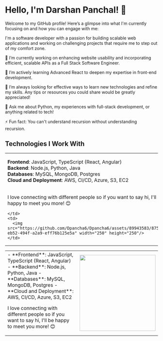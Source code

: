 # Hello, I'm Darshan Panchal! 👋

Welcome to my GitHub profile! 
Here’s a glimpse into what I'm currently focusing on and how you can engage with me:

I'm a software developer with a passion for building scalable web applications 
and working on challenging projects that require me to step out of my comfort zone. 

🔭 I’m currently working on enhancing website usability and incorporating 
efficient, scalable APIs as a Full Stack Software Engineer.

🌱 I’m actively learning Advanced React to deepen my expertise in front-end development.

🤔 I’m always looking for effective ways to learn new technologies and refine my skills. 
Any tips or resources you could share would be greatly appreciated!

💬 Ask me about Python, my experiences with full-stack development, or anything related to tech!

⚡ Fun fact: You can't understand recursion without understanding recursion.

## Technologies I Work With

<table>
  <tr>
    <td>

**Frontend**: JavaScript, TypeScript (React, Angular)<br>
**Backend**: Node.js, Python, Java<br>
**Databases**: MySQL, MongoDB, Postgres<br>
**Cloud and Deployment**: AWS, CI/CD, Azure, S3, EC2<br><br>

I love connecting with different people so if you want to say hi, I'll be happy to meet you more! 😊

    </td>
    <td>
      <img src="https://github.com/Dpancha6/Dpancha6/assets/89943583/8757bcef-eb52-494f-a2a9-eff76b125e5a" width="250" height="250"/>
    </td>
  </tr>
</table>


<table>
<tr>
<td>
- **Frontend**: JavaScript, TypeScript (React, Angular)
- **Backend**: Node.js, Python, Java
- **Databases**: MySQL, MongoDB, Postgres
- **Cloud and Deployment**: AWS, CI/CD, Azure, S3, EC2

I love connecting with different people so if you want to say hi, I'll be happy to meet you more! 😊
</td>
<td>

<img src="https://github.com/Dpancha6/Dpancha6/assets/89943583/8757bcef-eb52-494f-a2a9-eff76b125e5a" width="250" height="250"/>

</td>
</tr>
</table>
